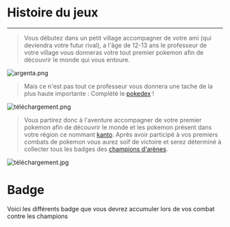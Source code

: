 # Histoire du jeux

---

> Vous débutez dans un petit village accompagner de votre ami (qui deviendra votre futur rival), a l'âge de 12-13 ans le professeur de votre village vous donneras votre tout premier pokemon afin de découvrir le monde qui vous entoure.
> 

![argenta.png](https://s3-us-west-2.amazonaws.com/secure.notion-static.com/41d293c7-06c2-4282-9749-7fdbc3a87bb1/argenta.png)

> Mais ce n'est pas tout ce professeur vous donnera une tache de la plus haute importante : Complété le [pokedex](https://fr.wikipedia.org/wiki/Pok%C3%A9dex) !
> 

![téléchargement.png](https://s3-us-west-2.amazonaws.com/secure.notion-static.com/3cfcf730-4b19-4942-bacd-13a401a0ab32/tlchargement.png)

> Vous partirez donc à l'aventure accompagner de votre premier pokemon afin de découvrir le monde et les pokemon présent dans votre région ce nommant [kanto](https://pokemon.fandom.com/wiki/Kanto). Après avoir participé à vos premiers combats de pokemon vous aurez soif de victoire et serez déterminé à collecter tous les badges des [champions d'arènes](https://www.pokepedia.fr/Champion_d%27Ar%C3%A8ne).
> 

![téléchargement.jpg](https://s3-us-west-2.amazonaws.com/secure.notion-static.com/3f5b2b3b-4995-4035-bfb3-4f39fee0cb13/tlchargement.jpg)

# Badge

Voici les différents badge que vous devrez accumuler lors de vos combat contre les champions
